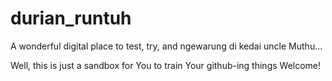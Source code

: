 # durian_runtuh
A wonderful digital place to test, try, and ngewarung di kedai uncle Muthu...

Well, this is just a sandbox for You to train Your github-ing things
Welcome!
